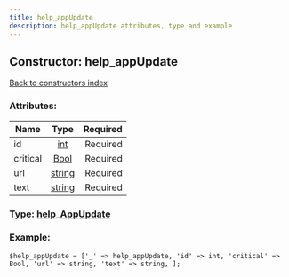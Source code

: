 ```yaml
---
title: help_appUpdate
description: help_appUpdate attributes, type and example
---
```

## Constructor: help\_appUpdate  
[Back to constructors index](index.md)



### Attributes:

| Name     |    Type       | Required |
|----------|:-------------:|---------:|
|id|[int](../types/int.md) | Required|
|critical|[Bool](../types/Bool.md) | Required|
|url|[string](../types/string.md) | Required|
|text|[string](../types/string.md) | Required|



### Type: [help\_AppUpdate](../types/help_AppUpdate.md)


### Example:

```
$help_appUpdate = ['_' => help_appUpdate, 'id' => int, 'critical' => Bool, 'url' => string, 'text' => string, ];
```